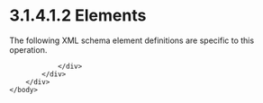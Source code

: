 <html dir="LTR" xmlns:mshelp="http://msdn.microsoft.com/mshelp" xmlns:ddue="http://ddue.schemas.microsoft.com/authoring/2003/5" xmlns:xlink="http://www.w3.org/1999/xlink" xmlns:tool="http://www.microsoft.com/tooltip">
    <head>
        <meta http-equiv="Content-Type" content="text/html; CHARSET=utf-8"></meta>
        <meta name="save" content="history"></meta>
        <title>3.1.4.1.2 Elements</title>
        <xml>
            <mshelp:toctitle title="3.1.4.1.2 Elements"></mshelp:toctitle>
            <mshelp:rltitle title="[MS-SSNWS]: Elements"></mshelp:rltitle>
            <mshelp:keyword index="A" term="27e5788c-61b4-47f3-9dc3-ce55a173691f"></mshelp:keyword>
            <mshelp:attr name="DCSext.ContentType" value="open specification"></mshelp:attr>
            <mshelp:attr name="AssetID" value="27e5788c-61b4-47f3-9dc3-ce55a173691f"></mshelp:attr>
            <mshelp:attr name="TopicType" value="kbRef"></mshelp:attr>
            <mshelp:attr name="DCSext.Title" value="[MS-SSNWS]: Elements" />
        </xml>
    </head>
    <body>
        <div id="header">
            <h1 class="heading">3.1.4.1.2 Elements</h1>
        </div>
        <div id="mainSection">
            <div id="mainBody">
                <div id="allHistory" class="saveHistory"></div>
                <div id="sectionSection0" class="section" name="collapseableSection">
                    

<p>The following XML schema element definitions are specific to
this operation.</p>


                </div>
            </div>
        </div>
    </body>
</html>